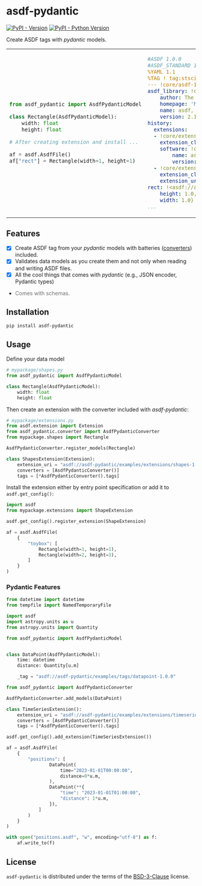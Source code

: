 # asdf-pydantic


[![PyPI - Version](https://img.shields.io/pypi/v/asdf-pydantic.svg)](https://pypi.org/project/asdf-pydantic)
[![PyPI - Python Version](https://img.shields.io/pypi/pyversions/asdf-pydantic.svg)](https://pypi.org/project/asdf-pydantic)

Create ASDF tags with *pydantic* models.

<table>
<tr>
<td>

```py
from asdf_pydantic import AsdfPydanticModel

class Rectangle(AsdfPydanticModel):
    width: float
    height: float

# After creating extension and install ...

af = asdf.AsdfFile()
af["rect"] = Rectangle(width=1, height=1)
```

</td>
<td>

```yaml
#ASDF 1.0.0
#ASDF_STANDARD 1.5.0
%YAML 1.1
%TAG ! tag:stsci.edu:asdf/
--- !core/asdf-1.1.0
asdf_library: !core/software-1.0.0 {
    author: The ASDF Developers,
    homepage: 'http://github.com/asdf-format/asdf',
    name: asdf,
    version: 2.14.3}
history:
  extensions:
  - !core/extension_metadata-1.0.0
    extension_class: asdf.extension.BuiltinExtension
    software: !core/software-1.0.0 {
        name: asdf,
        version: 2.14.3}
  - !core/extension_metadata-1.0.0 {
    extension_class: mypackage.shapes.ShapesExtension,
    extension_uri: 'asdf://asdf-pydantic/shapes/extensions/shapes-1.0.0'}
rect: !<asdf://asdf-pydantic/shapes/tags/rectangle-1.0.0> {
    height: 1.0,
    width: 1.0}
...
```

</td>
</tr>
</table>

## Features

- [x] Create ASDF tag from your *pydantic* models with batteries ([converters](https://asdf.readthedocs.io/en/stable/asdf/extending/converters.html)) included.
- [x] Validates data models as you create them and not only when reading and writing ASDF files.
- [x] All the cool things that comes with *pydantic* (e.g., JSON encoder, Pydantic types)
- <span style="color: #736f73">Comes with schemas.</span>

## Installation

```console
pip install asdf-pydantic
```

## Usage

Define your data model
```py
# mypackage/shapes.py
from asdf_pydantic import AsdfPydanticModel

class Rectangle(AsdfPydanticModel):
    width: float
    height: float
```

Then create an extension with the converter included with *asdf-pydantic*:
```py
# mypackage/extensions.py
from asdf.extension import Extension
from asdf_pydantic.converter import AsdfPydanticConverter
from mypackage.shapes import Rectangle

AsdfPydanticConverter.register_models(Rectangle)

class ShapesExtension(Extension):
    extension_uri = "asdf://asdf-pydantic/examples/extensions/shapes-1.0.0"
    converters = [AsdfPydanticConverter()]
    tags = [*AsdfPydanticConverter().tags]
```

Install the extension either by entry point specification or add it to
`asdf.get_config()`:

```py
import asdf
from mypackage.extensions import ShapeExtension

asdf.get_config().register_extension(ShapeExtension)

af = asdf.AsdfFile(
    {
        "toybox": [
            Rectangle(width=1, height=1),
            Rectangle(width=2, height=3),
        ]
    }
)
```

### Pydantic Features

```py
from datetime import datetime
from tempfile import NamedTemporaryFile

import asdf
import astropy.units as u
from astropy.units import Quantity

from asdf_pydantic import AsdfPydanticModel


class DataPoint(AsdfPydanticModel):
    time: datetime
    distance: Quantity[u.m]

    _tag = "asdf://asdf-pydantic/examples/tags/datapoint-1.0.0"

from asdf_pydantic import AsdfPydanticConverter

AsdfPydanticConverter.add_models(DataPoint)

class TimeSeriesExtension():
    extension_uri = "asdf://asdf-pydantic/examples/extensions/timeseries-1.0.0"
    converters = [AsdfPydanticConverter()]
    tags = [*AsdfPydanticConverter().tags]

asdf.get_config().add_extension(TimeSeriesExtension())

af = asdf.AsdfFile(
    {
        "positions": [
                DataPoint(
                    time="2023-01-01T00:00:00",
                    distance=0*u.m,
                ),
                DataPoint(**{
                    "time": "2023-01-01T01:00:00",
                    "distance": 1*u.m,
                }),
            ]
        )
    }
)

with open("positions.asdf", "w", encoding="utf-8") as f:
    af.write_to(f)
```

## License

`asdf-pydantic` is distributed under the terms of the [BSD-3-Clause](./LICENSE) license.
